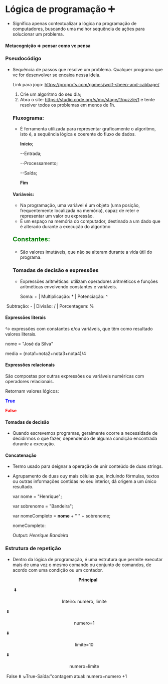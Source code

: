 # Lógica de programação :heavy_plus_sign:

- Significa apenas contextualizar a lógica na programação de computadores, buscando uma melhor sequência de ações para solucionar um problema.

#### Metacognição => pensar como vc pensa

### Pseudocódigo 

- Sequência de passos que resolve um problema. Qualquer programa que vc for desenvolver se encaixa nessa ideia.

  Link para jogo: https://proprofs.com/games/wolf-sheep-and-cabbage/

  

  1. Crie um algoritmo do seu dia;
  2. Abra o site: https://studio.code.org/s/mc/stage/1/puzzle/1 e tente resolver todos os problemas em menos de 1h.

  ### Fluxograma:

  - É ferramenta utilizada para representar graficamente o algoritmo, isto é, a sequência lógica e coerente do fluxo de dados.

    **Início**;

    --Entrada;

    --Processamento;

    --Saída;

    **Fim**

  

  #### Variáveis:

  - Na programação, uma variável é um objeto (uma posição, frequentemente localizada na memória), capaz de reter e representar um valor ou expressão.
  - É um espaço na memória do computador, destinado a um dado que é alterado durante a execução do algoritmo 

  <p style="color: green; font-weight: bold; font-size: 20px;">Constantes:</p>

  - São valores imutáveis, que não se alteram durante a vida útil do programa.

  

  ### Tomadas de decisão e expressões

  - Expressões aritméticas: utilizam operadores aritméticos e funções aritméticas envolvendo constantes e variáveis.
  
    Soma: +   |  Multiplicação: *  | Potenciação: ^

​              Subtração: - | Divisão: /          | Porcentagem: %



#### Expressões literais

:arrow_right_hook: expressões com constantes e/ou variáveis, que têm como resultado valores literais. 

  nome = "José da Silva"

  media = (nota1+nota2+nota3+nota4)/4



#### Expressões relacionais

São compostas por outras expressões ou variáveis numéricas com operadores relacionais. 

  Retornam valores lógicos: 

<p style="color: blue; font-weight: bold;">True</p> 

<p style="color: red; font-weight: bold">False</p>

#### Tomadas de decisão 

- Quando escrevemos programas, geralmente ocorre a necessidade de decidirmos o que fazer, dependendo de alguma condição encontrada durante a execução. 

#### Concatenação

- Termo usado para deignar a operação de unir conteúdo de duas strings.

- Agrupamento de duas ouy mais células que, incluindo fórmulas, textos ou outras informações contidas no seu interior, dá origem a um único resultado.

  

  var nome = "Henrique";

  var sobrenome = "Bandeira";

  var nomeCompleto = **nome** + " " + sobrenome;

  nomeCompleto:

  Output: *Henrique Bandeira*

### Estrutura de repetição

- Dentro da lógica de programação, é uma estrutura que permite executar mais de uma vez o mesmo comando ou conjunto de comandos, de acordo com uma condição ou um contador.

  <p style="text-align:center; font-weight: bold;">Principal</p>

  ​                                                                                          :arrow_down:

<p style="text-align: center">Inteiro: numero, limite</p>

​                                                                                                 :arrow_down:

<p style="text-align: center">numero=1</p>

​                                                                                                :arrow_down:

<p style="text-align: center">limite=10</p>

​                                                                                               :arrow_down:

<p style="text-align: center;">numero=limite</p> 

​                                                                   False  :arrow_down:               :arrow_lower_right:True-Saída:"contagem atual: numero=numero +1

 
